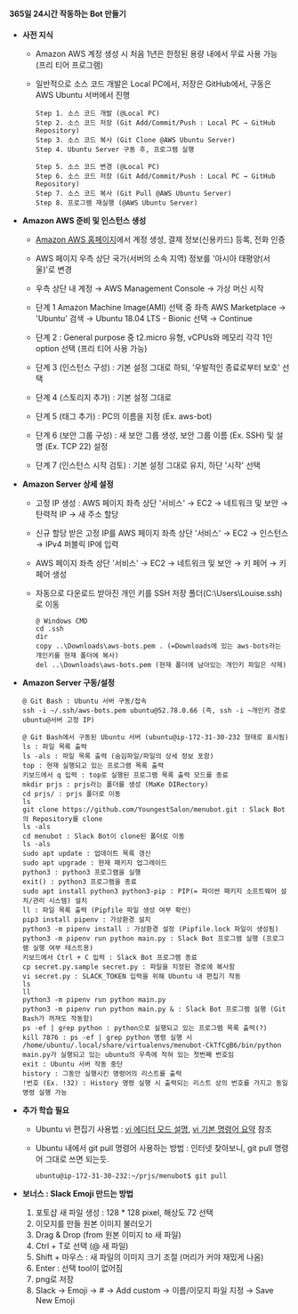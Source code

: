 #### 365일 24시간 작동하는 Bot 만들기



- **사전 지식**

  - Amazon AWS 계정 생성 시 처음 1년은 한정된 용량 내에서 무료 사용 가능 (프리 티어 프로그램)

  - 일반적으로 소스 코드 개발은 Local PC에서, 저장은 GitHub에서, 구동은 AWS Ubuntu 서버에서 진행

    ~~~
    Step 1. 소스 코드 개발 (@Local PC)
    Step 2. 소스 코드 저장 (Git Add/Commit/Push : Local PC → GitHub Repository)
    Step 3. 소스 코드 복사 (Git Clone @AWS Ubuntu Server)
    Step 4. Ubuntu Server 구동 후, 프로그램 실행
    
    Step 5. 소스 코드 변경 (@Local PC)
    Step 6. 소스 코드 저장 (Git Add/Commit/Push : Local PC → GitHub Repository)
    Step 7. 소스 코드 복사 (Git Pull @AWS Ubuntu Server)
    Step 8. 프로그램 재실행 (@AWS Ubuntu Server)
    ~~~



- **Amazon AWS 준비 및 인스턴스 생성**

  - [Amazon AWS 홈페이지](https://aws.amazon.com/ko/)에서 계정 생성, 결제 정보(신용카드) 등록, 전화 인증
  - AWS 페이지 우측 상단 국가(서버의 소속 지역) 정보를 '아시아 태평양(서울)'로 변경
  - 우측 상단 내 계정 → AWS Management Console → 가상 머신 시작
  - 단계 1 Amazon Machine Image(AMI) 선택 중 좌측 AWS Marketplace → 'Ubuntu' 검색 → Ubuntu 18.04 LTS - Bionic 선택 → Continue

  - 단계 2 : General purpose 중 t2.micro 유형, vCPUs와 메모리 각각 1인 option 선택 (프리 티어 사용 가능)
  - 단계 3 (인스턴스 구성) : 기본 설정 그대로 하되, '우발적인 종료로부터 보호' 선택
  - 단계 4 (스토리지 추가) : 기본 설정 그대로 
  - 단계 5 (태그 추가) : PC의 이름을 지정 (Ex. aws-bot)
  - 단계 6 (보안 그룹 구성) : 새 보안 그룹 생성, 보안 그룹 이름 (Ex. SSH) 및 설명 (Ex. TCP 22) 설정
  - 단계 7 (인스턴스 시작 검토) : 기본 설정 그대로 유지, 하단 '시작' 선택

  

- **Amazon Server 상세 설정**

  - 고정 IP 생성 : AWS 페이지 좌측 상단 '서비스' → EC2 → 네트워크 및 보안 → 탄력적 IP → 새 주소 할당

  - 신규 할당 받은 고정 IP를 AWS 페이지 좌측 상단 '서비스' → EC2 → 인스턴스 → IPv4 퍼블릭 IP에 입력

  - AWS 페이지 좌측 상단 '서비스' → EC2 → 네트워크 및 보안 → 키 페어 → 키 페어 생성

  - 자동으로 다운로드 받아진 개인 키를 SSH 저장 폴더(C:\Users\Louise\.ssh)로 이동

    ~~~
    @ Windows CMD
    cd .ssh
    dir
    copy ..\Downloads\aws-bots.pem . (=Downloads에 있는 aws-bots라는 개인키를 현재 폴더에 복사)
    del ..\Downloads\aws-bots.pem (현재 폴더에 남아있는 개인키 파일은 삭제)
    ~~~

    

- **Amazon Server 구동/설정**

  ~~~
  @ Git Bash : Ubuntu 서버 구동/접속
  ssh -i ~/.ssh/aws-bots.pem ubuntu@52.78.0.66 (즉, ssh -i ~개인키 경로 ubuntu@서버 고정 IP)
  ~~~

  ~~~
  @ Git Bash에서 구동된 Ubuntu 서버 (ubuntu@ip-172-31-30-232 형태로 표시됨)
  ls : 파일 목록 출력
  ls -als : 파일 목록 출력 (숨김파일/파일의 상세 정보 포함)
  top : 현재 실행되고 있는 프로그램 목록 출력
  키보드에서 q 입력 : top로 실행된 프로그램 목록 출력 모드를 종료
  mkdir prjs : prjs라는 폴더를 생성 (MaKe DIRectory)
  cd prjs/ : prjs 폴더로 이동
  ls
  git clone https://github.com/YoungestSalon/menubot.git : Slack Bot의 Repository를 clone
  ls -als 
  cd menubot : Slack Bot이 clone된 폴더로 이동
  ls -als
  sudo apt update : 업데이트 목록 갱신
  sudo apt upgrade : 현재 패키지 업그레이드
  python3 : python3 프로그램을 실행
  exit() : python3 프로그램을 종료
  sudo apt install python3 python3-pip : PIP(= 파이썬 패키지 소프트웨어 설치/관리 시스템) 설치
  ll : 파일 목록 출력 (Pipfile 파일 생성 여부 확인)
  pip3 install pipenv : 가상환경 설치
  python3 -m pipenv install : 가상환경 설정 (Pipfile.lock 파일이 생성됨)
  python3 -m pipenv run python main.py : Slack Bot 프로그램 실행 (프로그램 실행 여부 테스트용)
  키보드에서 Ctrl + C 입력 : Slack Bot 프로그램 종료
  cp secret.py.sample secret.py : 파일을 지정된 경로에 복사함
  vi secret.py : SLACK_TOKEN 입력을 위해 Ubuntu 내 편집기 작동
  ls
  ll
  python3 -m pipenv run python main.py
  python3 -m pipenv run python main.py & : Slack Bot 프로그램 실행 (Git Bash가 꺼져도 작동함)
  ps -ef | grep python : python으로 실행되고 있는 프로그램 목록 출력(?)
  kill 7876 : ps -ef | grep python 명령 실행 시 /home/ubuntu/.local/share/virtualenvs/menubot-CkTfCgB6/bin/python main.py가 실행되고 있는 ubuntu의 우측에 적혀 있는 첫번째 번호임
  exit : Ubuntu 서버 작동 중단
  history : 그동안 실행시킨 명령어의 리스트를 출력
  !번호 (Ex. !32) : History 명령 실행 시 출력되는 리스트 상의 번호를 가지고 동일 명령 실행 가능
  ~~~

  

- **추가 학습 필요**

  - Ubuntu vi 편집기 사용법 : [vi 에디터 모드 설명](http://hayeon9894.tistory.com/83), [vi 기본 명령어 요약](http://frog-hindleg.tistory.com/196) 참조

  - Ubuntu 내에서 git pull 명령어 사용하는 방법 : 인터넷 찾아보니, git pull 명령어 그대로 쓰면 되는듯.

    ~~~
    ubuntu@ip-172-31-30-232:~/prjs/menubot$ git pull
    ~~~

    

- **보너스 : Slack Emoji 만드는 방법**

  1. 포토샵 새 파일 생성 : 128 * 128 pixel, 해상도 72 선택
  2. 이모지를 만들 원본 이미지 불러오기
  3. Drag & Drop (from 원본 이미지 to 새 파일)
  4. Ctrl + T로 선택 (@ 새 파일)
  5. Shift + 마우스 : 새 파일의 이미지 크기 조절 (머리가 커야 재밌게 나옴)
  6. Enter : 선택 tool이 없어짐
  7. png로 저장
  8. Slack → Emoji → # → Add custom → 이름/이모지 파일 지정 → Save New Emoji